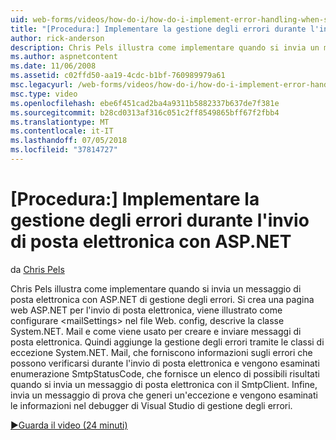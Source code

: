 ```yaml
---
uid: web-forms/videos/how-do-i/how-do-i-implement-error-handling-when-sending-email-with-aspnet
title: "[Procedura:] Implementare la gestione degli errori durante l'invio di posta elettronica con ASP.NET | Microsoft Docs"
author: rick-anderson
description: Chris Pels illustra come implementare quando si invia un messaggio di posta elettronica con ASP.NET di gestione degli errori. Si crea una pagina web ASP.NET per l'invio di posta elettronica, viene illustrato come configurare & lt....
ms.author: aspnetcontent
ms.date: 11/06/2008
ms.assetid: c02ffd50-aa19-4cdc-b1bf-760989979a61
msc.legacyurl: /web-forms/videos/how-do-i/how-do-i-implement-error-handling-when-sending-email-with-aspnet
msc.type: video
ms.openlocfilehash: ebe6f451cad2ba4a9311b5882337b637de7f381e
ms.sourcegitcommit: b28cd0313af316c051c2ff8549865bff67f2fbb4
ms.translationtype: MT
ms.contentlocale: it-IT
ms.lasthandoff: 07/05/2018
ms.locfileid: "37814727"
---
```

<a name="how-do-i-implement-error-handling-when-sending-email-with-aspnet"></a>[Procedura:] Implementare la gestione degli errori durante l'invio di posta elettronica con ASP.NET
====================
da [Chris Pels](https://twitter.com/chrispels)

Chris Pels illustra come implementare quando si invia un messaggio di posta elettronica con ASP.NET di gestione degli errori. Si crea una pagina web ASP.NET per l'invio di posta elettronica, viene illustrato come configurare &lt;mailSettings&gt; nel file Web. config, descrive la classe System.NET. Mail e come viene usato per creare e inviare messaggi di posta elettronica. Quindi aggiunge la gestione degli errori tramite le classi di eccezione System.NET. Mail, che forniscono informazioni sugli errori che possono verificarsi durante l'invio di posta elettronica e vengono esaminati enumerazione SmtpStatusCode, che fornisce un elenco di possibili risultati quando si invia un messaggio di posta elettronica con il SmtpClient. Infine, invia un messaggio di prova che generi un'eccezione e vengono esaminati le informazioni nel debugger di Visual Studio di gestione degli errori.

[&#9654;Guarda il video (24 minuti)](https://channel9.msdn.com/Blogs/ASP-NET-Site-Videos/how-do-i-implement-error-handling-when-sending-email-with-aspnet)
